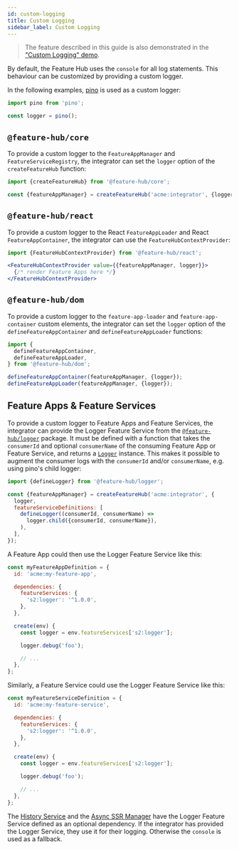 ```yaml
---
id: custom-logging
title: Custom Logging
sidebar_label: Custom Logging
---
```


> The feature described in this guide is also demonstrated in the ["Custom
> Logging" demo][custom-logging-demo].

By default, the Feature Hub uses the `console` for all log statements. This
behaviour can be customized by providing a custom logger.

In the following examples, [pino][] is used as a custom logger:

```js
import pino from 'pino';

const logger = pino();
```

## `@feature-hub/core`

To provide a custom logger to the `FeatureAppManager` and
`FeatureServiceRegistry`, the integrator can set the `logger` option of the
`createFeatureHub` function:

```js
import {createFeatureHub} from '@feature-hub/core';
```

```js
const {featureAppManager} = createFeatureHub('acme:integrator', {logger});
```

## `@feature-hub/react`

To provide a custom logger to the React `FeatureAppLoader` and React
`FeatureAppContainer`, the integrator can use the `FeatureHubContextProvider`:

```js
import {FeatureHubContextProvider} from '@feature-hub/react';
```

```jsx
<FeatureHubContextProvider value={{featureAppManager, logger}}>
  {/* render Feature Apps here */}
</FeatureHubContextProvider>
```

## `@feature-hub/dom`

To provide a custom logger to the `feature-app-loader` and
`feature-app-container` custom elements, the integrator can set the `logger`
option of the `defineFeatureAppContainer` and `defineFeatureAppLoader`
functions:

```js
import {
  defineFeatureAppContainer,
  defineFeatureAppLoader,
} from '@feature-hub/dom';
```

```js
defineFeatureAppContainer(featureAppManager, {logger});
defineFeatureAppLoader(featureAppManager, {logger});
```

## Feature Apps & Feature Services

To provide a custom logger to Feature Apps and Feature Services, the integrator
can provide the Logger Feature Service from the
[`@feature-hub/logger`][logger-api] package. It must be defined with a function
that takes the `consumerId` and optional `consumerName` of the consuming Feature
App or Feature Service, and returns a [`Logger`][core-logger-interface]
instance. This makes it possible to augment the consumer logs with the
`consumerId` and/or `consumerName`, e.g. using pino's child logger:

```js
import {defineLogger} from '@feature-hub/logger';
```

```js
const {featureAppManager} = createFeatureHub('acme:integrator', {
  logger,
  featureServiceDefinitions: [
    defineLogger((consumerId, consumerName) =>
      logger.child({consumerId, consumerName}),
    ),
  ],
});
```

A Feature App could then use the Logger Feature Service like this:

```js
const myFeatureAppDefinition = {
  id: 'acme:my-feature-app',

  dependencies: {
    featureServices: {
      's2:logger': '^1.0.0',
    },
  },

  create(env) {
    const logger = env.featureServices['s2:logger'];

    logger.debug('foo');

    // ...
  },
};
```

Similarly, a Feature Service could use the Logger Feature Service like this:

```js
const myFeatureServiceDefinition = {
  id: 'acme:my-feature-service',

  dependencies: {
    featureServices: {
      's2:logger': '^1.0.0',
    },
  },

  create(env) {
    const logger = env.featureServices['s2:logger'];

    logger.debug('foo');

    // ...
  },
};
```

The [History Service][history-service-logger-dep] and the [Async SSR
Manager][async-ssr-manager-logger-dep] have the Logger Feature Service defined
as an optional dependency. If the integrator has provided the Logger Service,
they use it for their logging. Otherwise the `console` is used as a fallback.

[custom-logging-demo]:
  https://github.com/sinnerschrader/feature-hub/tree/master/packages/demos/src/custom-logging
[pino]: http://getpino.io
[logger-api]: /api/modules/logger.html
[core-logger-interface]: /api/interfaces/core.logger.html
[history-service-logger-dep]:
  /api/interfaces/history_service.historyservicedependencies.html#s2_logger
[async-ssr-manager-logger-dep]:
  /api/interfaces/async_ssr_manager.asyncssrmanagerdependencies.html#s2_logger
